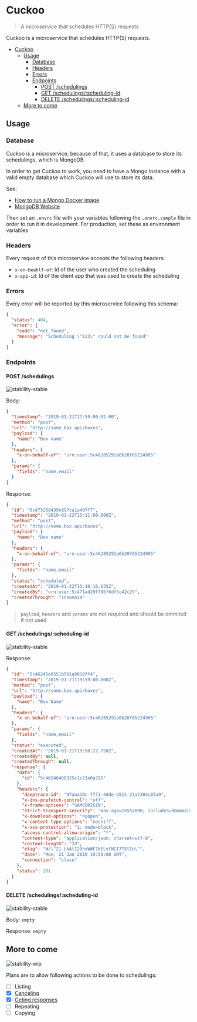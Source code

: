 # Cuckoo

> A microservice that schedules HTTP(S) requests

Cuckoo is a microservice that schedules HTTP(S) requests.

- [Cuckoo](#cuckoo)
  - [Usage](#usage)
    - [Database](#database)
    - [Headers](#headers)
    - [Errors](#errors)
    - [Endpoints](#endpoints)
      - [POST /schedulings](#post-schedulings)
      - [GET /schedulings/:scheduling-id](#get-schedulingsscheduling-id)
      - [DELETE /schedulings/:scheduling-id](#delete-schedulingsscheduling-id)
  - [More to come](#more-to-come)

## Usage

### Database

Cuckoo is a microservice, because of that, it uses a database to store its schedulings, which is MongoDB.

In order to get Cuckoo to work, you need to have a Mongo instance with a valid empty database which Cuckoo will use to store its data.

See:

- [How to run a Mongo Docker image](https://hub.docker.com/_/mongo)
- [MongoDB Website](https://www.mongodb.com/download-center/community)

Then set an `.envrc` file with your variables following the `.envrc.sample` file in order to run it in development. For production, set these as environment variables

### Headers
Every request of this microservice accepts the following headers:

- `x-on-beahlf-of`: Id of the user who created the scheduling
- `x-app-id`: Id of the client app that was used to create the scheduling

### Errors
Every error will be reported by this microservice following this schema:

```json
{
  "status": 404,
  "error": {
    "code": "not_found",
    "message": "Scheduling \"123\" could not be found"
  }
}
```

### Endpoints

#### POST /schedulings
![stability-stable](https://img.shields.io/badge/stability-stable-green.svg?style=flat-square)

Body:
```json
{
  "timestamp": "2019-01-21T17:59:00-02:00",
  "method": "post",
  "url": "http://some.box.api/boxes",
  "payload": {
    "name": "Box name"
  },
  "headers": {
    "x-on-behalf-of": "urn:user:5c46285291a0b20f65224905"
  },
  "params": {
    "fields": "name,email"
  }
}
```

Response:
```json
{
  "id": "5c473258439c897ca1a40ff7",
  "timestamp": "2019-01-22T15:11:00.000Z",
  "method": "post",
  "url": "http://some.box.api/boxes",
  "payload": {
    "name": "Box name"
  },
  "headers": {
    "x-on-behalf-of": "urn:user:5c46285291a0b20f65224905"
  },
  "params": {
    "fields": "name,email"
  },
  "status": "scheduled",
  "createdAt": "2019-01-22T15:10:16.635Z",
  "createdBy": "urn:user:5c471ad29f786f6df5c42c25",
  "createdThrough": "insomnia"
}
```

> `payload`, `headers` and `params` are not required and should be ommited if not used

#### GET /schedulings/:scheduling-id
![stability-stable](https://img.shields.io/badge/stability-stable-green.svg?style=flat-square)

Response:
```json
{
  "id": "5c46245e6551b501a9010ff4",
  "timestamp": "2019-01-21T19:59:00.000Z",
  "method": "post",
  "url": "http://some.box.api/boxes",
  "payload": {
    "name": "Box Name"
  },
  "headers": {
    "x-on-behalf-of": "urn:user:5c46285291a0b20f65224905"
  },
  "params": {
    "fields": "name,email"
  },
  "status": "executed",
  "createdAt": "2019-01-21T19:58:22.750Z",
  "createdBy": null,
  "createdThrough": null,
  "response": {
    "data": {
      "id": "5c46248408325c1c23e0a795"
    },
    "headers": {
      "deeptrace-id": "97aaa10c-7771-4dde-b511-21a2384c85a9",
      "x-dns-prefetch-control": "off",
      "x-frame-options": "SAMEORIGIN",
      "strict-transport-security": "max-age=15552000; includeSubDomains",
      "x-download-options": "noopen",
      "x-content-type-options": "nosniff",
      "x-xss-protection": "1; mode=block",
      "access-control-allow-origin": "*",
      "content-type": "application/json; charset=utf-8",
      "content-length": "33",
      "etag": "W/\"21-LkAtI29nvWWF1kELvtNCI7TEtIo\"",
      "date": "Mon, 21 Jan 2019 19:59:00 GMT",
      "connection": "close"
    },
    "status": 201
  }
}
```

#### DELETE /schedulings/:scheduling-id
![stability-stable](https://img.shields.io/badge/stability-stable-green.svg?style=flat-square)

Body: `empty`

Response: `empty`

## More to come

![stability-wip](https://img.shields.io/badge/stability-wip-red.svg?style=flat-square)

Plans are to allow following actions to be done to schedulings:
- [ ] Listing
- [X] [Canceling](#delete-schedulingsscheduling-id)
- [X] [Geting responses](#get-schedulingsscheduling-id)
- [ ] Repeating
- [ ] Copying
